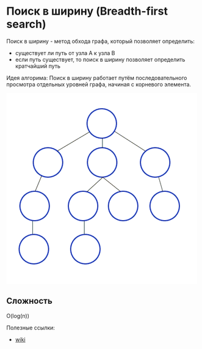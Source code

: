 # Поиск в ширину (Breadth-first search)

Поиск в ширину - метод обхода графа, который позволяет определить:
* существует ли путь от узла A к узла B
* если путь существует, то поиск в ширину позволяет определить кратчайший путь

Идея алгорима:
Поиск в ширину работает путём последовательного просмотра отдельных уровней графа, начиная с корневого элемента.

![Alt text](Breadth-First-Search-Algorithm.gif)

## Сложность
O(log(n))

Полезные ссылки:
* [wiki](https://ru.wikipedia.org/wiki/%D0%9F%D0%BE%D0%B8%D1%81%D0%BA_%D0%B2_%D1%88%D0%B8%D1%80%D0%B8%D0%BD%D1%83)